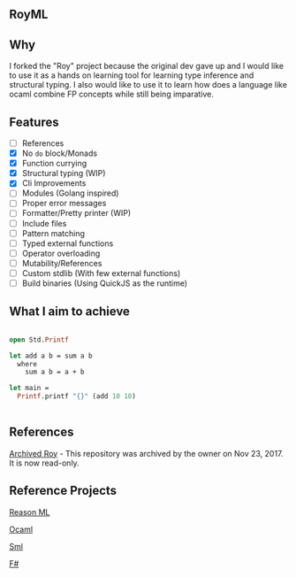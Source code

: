 ## RoyML

## Why
I forked the "Roy" project because the original dev gave up and I would like to use it
as a hands on learning tool for learning type inference and structural typing.
I also would like to use it to learn how does a language like ocaml combine 
FP concepts while still being imparative.

## Features
- [ ] References
- [X] No `do` block/Monads
- [X] Function currying
- [X] Structural typing (WIP)
- [X] Cli Improvements
- [ ] Modules (Golang inspired)
- [ ] Proper error messages
- [ ] Formatter/Pretty printer (WIP)
- [ ] Include files
- [ ] Pattern matching
- [ ] Typed external functions
- [ ] Operator overloading
- [ ] Mutability/References
- [ ] Custom stdlib (With few external functions)
- [ ] Build binaries (Using QuickJS as the runtime)

## What I aim to achieve
```ocaml

open Std.Printf

let add a b = sum a b
  where
    sum a b = a + b

let main = 
  Printf.printf "{}" (add 10 10)
  
```

## References
[Archived Roy](https://github.com/puffnfresh/roy) - This repository was archived by the owner on Nov 23, 2017. It is now read-only.

## Reference Projects
[Reason ML](https://reasonml.github.io/en/)

[Ocaml](https://ocaml.org/)

[Sml](https://smlfamily.github.io/)

[F#](https://fsharp.org/)

